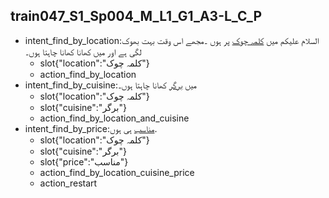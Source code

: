 ## train047_S1_Sp004_M_L1_G1_A3-L_C_P
* intent_find_by_location:السلام علیکم میں [کلمہ چوک](location) پر ہوں ۔مجھے اس وقت بہت بھوک لگی ہے اور میں کھانا کھانا چاہتا ہوں۔
	- slot{"location":"کلمہ چوک"}
	- action_find_by_location
* intent_find_by_cuisine:میں [برگر](cuisine) کھانا چاہتا ہوں۔
	- slot{"location":"کلمہ چوک"}
	- slot{"cuisine":"برگر"}
	- action_find_by_location_and_cuisine
* intent_find_by_price:[مناسب](price) ہی ہوں.
	- slot{"location":"کلمہ چوک"}
	- slot{"cuisine":"برگر"}
	- slot{"price":"مناسب"}
	- action_find_by_location_cuisine_price
	- action_restart